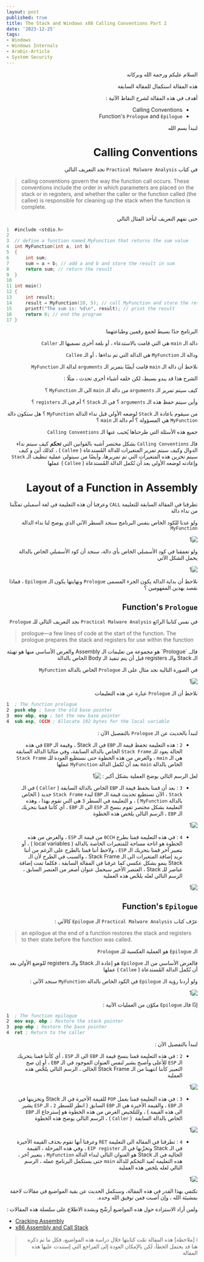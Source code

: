 ```yaml
---
layout: post
published: true
title: The Stack and Windows x86 Calling Conventions Part 2
date: '2023-12-25'
tags:
- Windows
- Windows Internals
- Arabic-Article
- System Security
---
```



<div dir="rtl" markdown="1">

السلام عليكم ورحمة الله وبركاته 

هذه المقالة استكمال للمقالة السابقة 

أهدف في هذه المقالة لشرح النقاط الآتية : 
* Calling Conventions 
* Function's `Prologue` and `Epilogue` 

لنبدأ بسم الله 

# Calling Conventions 

في كتاب `Practical Malware Analysis` نجد التعريف التالي 


</div>

> calling conventions govern the way the function call occurs. These conventions include the order in which parameters are placed on the stack or in registers, and whether the caller or the function called (the callee) is responsible for cleaning up the stack when the function is complete.

<div dir="rtl" markdown="1">

حتى نفهم التعريف لنأخذ المثال التالي 

</div>


```c
1  #include <stdio.h>
2  
3  // define a function named MyFunction that returns the sum value
4  int MyFunction(int a, int b)
5  {
6      int sum; 
7      sum = a + b; // add a and b and store the result in sum
8      return sum; // return the result
9  }
10 
11 int main()
12 {
13     int result;
14     result = MyFunction(10, 5); // call MyFunction and store the returned value in result
15     printf("The sum is: %d\n", result); // print the result
16     return 0; // end the program
17 }
```

<div dir="rtl" markdown="1">
البرنامج جدًا بسيط لجمع رقمين وطباعتهما

دالة الـ `main` هي التي قامت بالاستدعاء ، أو بلغة أخرى نسميها الـ `Caller` 

ودالة الـ `MyFunction` هي الدالة التي تم نداءها ، أو الـ `Callee` 

نلاحظ أن دالة الـ `main` قامت أيضًا بتمرير الـ `arguments` لدالة الـ `MyFunction`

الشرح هذا قد يبدو بسيط، لكن خلفه أشياء أخرى تحدث ، مثلًا : 

كيف سيتم تمرير الـ `arguments` من دالة الـ `main` الى الـ `MyFunction` ؟ 

وأين سيتم حفظ هذه الـ `arguments` ؟ في الـ `Stack` ؟ أم في الـ `registers` ؟ 

من سيقوم باعادة الـ `Stack` لوضعه الأولي قبل نداء الدالة `MyFunction` ؟ هل ستكون دالة `MyFunction` هي المسؤولة ؟ أم دالة الـ `main` ؟

جميع هذه الأسئلة التي طرحناها يُجيب عنها الـ `Calling Conventions` 

فالـ `Calling Conventions` بشكل مختصر أشبه بالقوانين التي **تحكم** كيف سيتم نداء الدوال وكيف سيتم تمرير المتغيرات للدالة المُستدعاة ( `Callee` ) ، كذلك أين و كيف سيتم تخزين هذه المتغيرات التي تم تمريرها، وأيضًا من سيتولى عملية تنظيف الـ `Stack` وإعادته لوضعه الأولي بعد أن تُكمل الدالة المُستدعاة ( `Callee` ) عملها

# Layout of a Function in Assembly
تطرقنا في المقالة السابقة للتعليمة `CALL` وعرفنا أن هذه التعليمة في لغة أسمبلي تمكّننا من نداء دالة 

ولو عدنا للكود الخاص بنفس البرنامج سنجد السطر الآتي الذي يوضح لنا نداء الدالة `MyFunction` 


![1](https://raw.githubusercontent.com/0xb1tByte/0xb1tbyte.github.io/master/assets/media/x86CallsAndStack/4.png)


ولو تعمقنا في كود الأسمبلي الخاص بأي دالة، سنجد أن كود الأسمبلي الخاص بالدالة يحمل الشكل الآتي 

![1](https://raw.githubusercontent.com/0xb1tByte/0xb1tbyte.github.io/master/assets/media/x86CallsAndStack/3.png)


نلاحظ أن بداية الدالة يكون الجزء المسمى `Prologue` ونهايتها يكون الـ `Epilogue` ، فماذا نقصد بهذين المفهومين ؟ 

## Function's `Prologue` 

في نفس كتابنا الرائع `Practical Malware Analysis` نجد التعريف التالي للـ `Prologue` 


</div>

> prologue—a few lines of code at the start of the function. The prologue prepares the stack and registers for use within the function

<div dir="rtl" markdown="1">
فالــ `Prologue` هو مجموعة من تعليمات الـ Assembly والغرض الأساسي منها هو تهيئة الـ Stack والـ registers قبل أن يتم تنفيذ الـ Body الخاص بالدالة

في الصورة التالية نجد مثال على الـ `Prologue` الخاص بالدالة `MyFunction` 

![1](https://raw.githubusercontent.com/0xb1tByte/0xb1tbyte.github.io/master/assets/media/x86CallsAndStack/5.png)

نلاحظ أن الـ `Prologue` عبارة عن هذه التعليمات 



</div>

```nasm
1  ; The function prologue
2  push ebp ; Save the old base pointer
3  mov ebp, esp ; Set the new base pointer
4  sub esp, 0CCH ; Allocate 192 bytes for the local variable
```

<div dir="rtl" markdown="1">

لنبدأ بالحديث عن الـ `Prologue` بالتفصيل الآن : 

* `2` : هذه التعليمة تحفظ قيمة الـ `EBP` في الـ Stack  ، وقيمة الـ `EBP` في هذه الحالة يعود للـ `Stack Frame` الخاص بالدالة السابقة، وفي مثالنا الدالة السابقة هي الـ `main` ، والغرض من هذه الخطوة حتى نستطيع العودة للـ `Stack Frame` الخاص بالدالة `main` بعد أن تُكمل الدالة `MyFunction` عملها

لعل الرسم التالي يوضح العملية بشكل أكبر : 
![1](https://raw.githubusercontent.com/0xb1tByte/0xb1tbyte.github.io/master/assets/media/x86CallsAndStack/7.png)

  
* `3` : بعد أن قمنا بحفظ قيمة الـ `EBP` الخاص بالدالة السابقة ( `Caller` ) في الـ `Stack` ، الآن نستطيع تحديث قيمة الـ `EBP` لبدء `Stack Frame` جديد ( الخاص بالدالة `MyFunction` ) ، و التعليمة في السطر `3` هي التي تقوم بهذا ، وهذه التعليمة بشكل مختصر تقوم بنسخ الـ `ESP` الى الـ `EBP` ، أي كأننا قمنا بتحريك الـ `EBP` ، الرسم التالي يلخص هذه الخطوة

![1](https://raw.githubusercontent.com/0xb1tByte/0xb1tbyte.github.io/master/assets/media/x86CallsAndStack/8.png)


* `4` : في هذه التعليمة قمنا بطرح `0CCH` من قيمة الـ `ESP` ، والغرض من هذه الخطوة هو اتاحة مساحة للمتغيرات الخاصة بالدالة ( local variables ) ، أو بتعبير آخر قمنا بتحريك الـ `ESP` ، ولاحظ أننا قمنا بالطرح على الرغم من أننا نريد إضافة المتغيرات الى الـ Stack Frame ، والسبب في الطرح لأن الـ Stack ينمو بشكل عكسي كما عرفنا في المقالة السابقة ، فكلما تمت إضافة عناصر للـ Stack ، العنصر الأخير سيحمل عنوان أصغر من العنصر السابق ، الرسم التالي لعله يلخّص هذه العملية 


![1](https://raw.githubusercontent.com/0xb1tByte/0xb1tbyte.github.io/master/assets/media/x86CallsAndStack/9.png) 
</div>






<div dir="rtl" markdown="1">

## Function's `Epilogue` 
عرّف كتاب `Practical Malware Analysis` الـ `Epilogue` كالآتي :


</div>

> an epilogue at the end of a function restores the stack and registers to their state before the function was called.


<div dir="rtl" markdown="1">

الـ `Epilogue` هو العملية العكسية للـ `Prologue` 

فالغرض الأساسي من الـ `Epilogue` هو إعادة الـ Stack والـ registers للوضع الأولي بعد أن تُكمل الدالة المُستدعاة ( `Callee` ) عملها 

ولو أردنا رؤية الـ `Epilogue` في الكود الخاص بالدالة `MyFunction` سنجد الآتي :

![1](https://raw.githubusercontent.com/0xb1tByte/0xb1tbyte.github.io/master/assets/media/x86CallsAndStack/6.png)

إذًا فالـ `Epilogue` مكوّن من العمليات الآتية : 


</div>

```nasm
1  ; The function epilogue
2  mov esp, ebp ; Restore the stack pointer
3  pop ebp ; Restore the base pointer
4  ret ; Return to the caller
```

<div dir="rtl" markdown="1">
لنبدأ بالتفصيل الآن : 


* `2` : في هذه التعليمة قمنا بنسخ قيمة الـ `EBP` الى الـ `ESP` ، أي كأننا قمنا بتحريك الـ `ESP` للأعلى وأصبح يشير لنفس العنوان الموجود في الـ `EBP` ، أو إن صح التعبير كأننا انتهينا من الـ Stack Frame الحالي ، الرسم التالي يلخّص هذه العملية

![1](https://raw.githubusercontent.com/0xb1tByte/0xb1tbyte.github.io/master/assets/media/x86CallsAndStack/10.png)  

* `3` : في هذه التعليمة قمنا بعمل `POP` للقيمة الأخيرة في الـ Stack وتخزينها في الـ `EBP` ، والقيمة الأخيرة هي الـ `EBP` السابق ( انظر للسطر `2` ، الـ `ESP` يشير الى هذه القيمة ) ، وللتلخيص الغرض من هذه الخطوة هو إسترجاع الـ `EBP` الخاص بالدالة السابقة  ( `Caller` ) ، الرسم التالي يوضح هذه الخطوة

![1](https://raw.githubusercontent.com/0xb1tByte/0xb1tbyte.github.io/master/assets/media/x86CallsAndStack/11.png)  

* `4` : تطرقنا في المقالة الى التعليمة `RET` وعرفنا أنها تقوم بحذف القيمة الأخيرة في الـ Stack وتخزّنها في الـ `EIP register` ، وفي هذه المرحلة ، القيمة الحالية في الـ Stack هو العنوان التالي لنداء الدالة `MyFunction` ، بتعبير آخر ، هذه التعليمة تُعيد التحكم للدالة `main` حتى يستكمل البرنامج عمله ، الرسم التالي لعله يلخص هذه العملية 


![1](https://raw.githubusercontent.com/0xb1tByte/0xb1tbyte.github.io/master/assets/media/x86CallsAndStack/12.png)  



نكتفي بهذا القدر في هذه المقالة، وسنكمل الحديث عن بقية المواضيع في مقالات لاحقة بمشيئة الله ، وإن أصبت فمن توفيق الله وحده.

ولمن أراد الاستزادة حول هذه المواضيع أرشّح وبشدة الاطلاع على سلسلة هذه المقالات : 


</div>

- [Cracking Assembly](https://medium.com/@sruthk/cracking-assembly-function-prolog-and-epilog-in-x86-cb3c3461bcd3)
- [x86 Assembly and Call Stack ](https://textbook.cs161.org/memory-safety/x86.html)



<div dir="rtl" markdown="1">

> ℹ️ [ملاحظة]
> هذه المقالة تمّت كتابتها خلال دراسة هذه المواضيع، فكل ما تم ذكره هنا قد يحتمل الخطأ، لكن بالإمكان العودة إلى المراجع التي إستندت عليها هذه المقالة 
</div>
